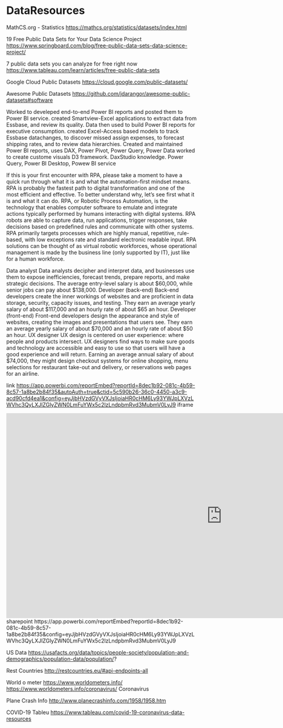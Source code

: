 # DataResources

MathCS.org - Statistics
https://mathcs.org/statistics/datasets/index.html

19 Free Public Data Sets for Your Data Science Project
https://www.springboard.com/blog/free-public-data-sets-data-science-project/

7 public data sets you can analyze for free right now
https://www.tableau.com/learn/articles/free-public-data-sets

Google Cloud Public Datasets
https://cloud.google.com/public-datasets/

Awesome Public Datasets
https://github.com/jdarangor/awesome-public-datasets#software

Worked to develeped end-to-end Power BI reports and posted them to Power BI service.
created Smartview-Excel applications to extract data from Essbase, and review its quality. Data then used to build Power BI reports for executive consumption. 
created Excel-Access based models to track Essbase datachanges, to discover missed assign expenses, to forecast shipping rates, and to review data hierarchies.
Created and maintained Power BI reports, uses DAX, Power Pivot, Power Query, Power Data
worked to create custome visuals D3 framework. 
DaxStudio knowledge.
Power Query, Power BI Desktop, Powew BI service

If this is your first encounter with RPA, please take a moment to have a quick run through what it is and what the automation-first mindset means.
RPA is probably the fastest path to digital transformation and one of the most efficient and effective. To better understand why, let’s see first what it is and what it can do. RPA, or Robotic Process Automation, is the technology that enables computer software to emulate and integrate actions typically performed by humans interacting with digital systems.
RPA robots are able to capture data, run applications, trigger responses, take decisions based on predefined rules and communicate with other systems. RPA primarily targets processes which are highly manual, repetitive, rule-based, with low exceptions rate and standard electronic readable input.
RPA solutions can be thought of as virtual robotic workforces, whose operational management is made by the business line (only supported by IT), just like for a human workforce.

Data analyst
Data analysts decipher and interpret data, and businesses use them to expose inefficiencies, forecast trends, prepare reports, and make strategic decisions. The average entry-level salary is about $60,000, while senior jobs can pay about $138,000.
Developer (back-end)
Back-end developers create the inner workings of websites and are proficient in data storage, security, capacity issues, and testing. They earn an average yearly salary of about $117,000 and an hourly rate of about $65 an hour.
Developer (front-end)
Front-end developers design the appearance and style of websites, creating the images and presentations that users see. They earn an average yearly salary of about $70,000 and an hourly rate of about $50 an hour.
UX designer
UX design is centered on user experience: where people and products intersect. UX designers find ways to make sure goods and technology are accessible and easy to use so that users will have a good experience and will return. Earning an average annual salary of about $74,000, they might design checkout systems for online shopping, menu selections for restaurant take-out and delivery, or reservations web pages for an airline.


link
https://app.powerbi.com/reportEmbed?reportId=8dec1b92-081c-4b59-8c57-1a8be2b84f35&autoAuth=true&ctid=5c590b26-36c0-4450-a3c9-acd90cfd4ea1&config=eyJjbHVzdGVyVXJsIjoiaHR0cHM6Ly93YWJpLXVzLWVhc3QyLXJlZGlyZWN0LmFuYWx5c2lzLndpbmRvd3MubmV0LyJ9
iframe
<iframe width="1140" height="541.25" src="https://app.powerbi.com/reportEmbed?reportId=8dec1b92-081c-4b59-8c57-1a8be2b84f35&autoAuth=true&ctid=5c590b26-36c0-4450-a3c9-acd90cfd4ea1&config=eyJjbHVzdGVyVXJsIjoiaHR0cHM6Ly93YWJpLXVzLWVhc3QyLXJlZGlyZWN0LmFuYWx5c2lzLndpbmRvd3MubmV0LyJ9" frameborder="0" allowFullScreen="true"></iframe>
sharepoint
https://app.powerbi.com/reportEmbed?reportId=8dec1b92-081c-4b59-8c57-1a8be2b84f35&config=eyJjbHVzdGVyVXJsIjoiaHR0cHM6Ly93YWJpLXVzLWVhc3QyLXJlZGlyZWN0LmFuYWx5c2lzLndpbmRvd3MubmV0LyJ9

US Data
https://usafacts.org/data/topics/people-society/population-and-demographics/population-data/population/?

Rest Countries
http://restcountries.eu/#api-endpoints-all

World o meter
https://www.worldometers.info/ 
https://www.worldometers.info/coronavirus/ Coronavirus

Plane Crash Info
http://www.planecrashinfo.com/1958/1958.htm

COVID-19 Tableu
https://www.tableau.com/covid-19-coronavirus-data-resources
